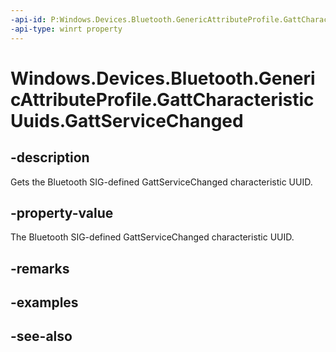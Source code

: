 ```yaml
---
-api-id: P:Windows.Devices.Bluetooth.GenericAttributeProfile.GattCharacteristicUuids.GattServiceChanged
-api-type: winrt property
---
```


<!-- Property syntax
public System.Guid GattServiceChanged { get; }
-->

# Windows.Devices.Bluetooth.GenericAttributeProfile.GattCharacteristicUuids.GattServiceChanged

## -description
Gets the Bluetooth SIG-defined GattServiceChanged characteristic UUID.

## -property-value
The Bluetooth SIG-defined GattServiceChanged characteristic UUID.

## -remarks

## -examples

## -see-also
